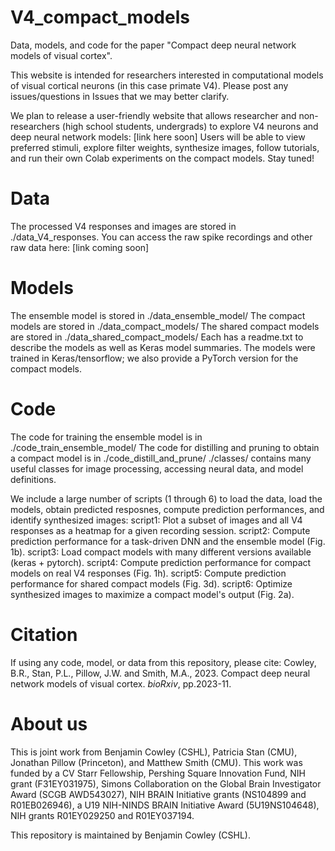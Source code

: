 # V4_compact_models
Data, models, and code for the paper "Compact deep neural network models of visual cortex".

This website is intended for researchers interested in computational models of visual cortical neurons (in this case primate V4). Please post any issues/questions in Issues that we may better clarify.

We plan to release a user-friendly website that allows researcher and non-researchers (high school students, undergrads) to explore V4 neurons and deep neural network models:
[link here soon]
Users will be able to view preferred stimuli, explore filter weights, synthesize images, follow tutorials, and run their own Colab experiments on the compact models. Stay tuned!

# Data
The processed V4 responses and images are stored in ./data_V4_responses.
You can access the raw spike recordings and other raw data here: [link coming soon]

# Models
The ensemble model is stored in ./data_ensemble_model/
The compact models are stored in ./data_compact_models/
The shared compact models are stored in ./data_shared_compact_models/
Each has a readme.txt to describe the models as well as Keras model summaries.
The models were trained in Keras/tensorflow; we also provide a PyTorch version for the compact models.

# Code
The code for training the ensemble model is in ./code_train_ensemble_model/
The code for distilling and pruning to obtain a compact model is in ./code_distill_and_prune/
./classes/ contains many useful classes for image processing, accessing neural data, and model definitions.

We include a large number of scripts (1 through 6) to load the data, load the models, obtain predicted resposnes, 
compute prediction performances, and identify synthesized images:
script1: Plot a subset of images and all V4 responses as a heatmap for a given recording session.
script2: Compute prediction performance for a task-driven DNN and the ensemble model (Fig. 1b).
script3: Load compact models with many different versions available (keras + pytorch).
script4: Compute prediction performance for compact models on real V4 responses (Fig. 1h).
script5: Compute prediction performance for shared compact models (Fig. 3d).
script6: Optimize synthesized images to maximize a compact model's output (Fig. 2a).

# Citation
If using any code, model, or data from this repository, please cite:
Cowley, B.R., Stan, P.L., Pillow, J.W. and Smith, M.A., 2023. Compact deep neural network models of visual cortex. *bioRxiv*, pp.2023-11.

# About us
This is joint work from Benjamin Cowley (CSHL), Patricia Stan (CMU), Jonathan Pillow (Princeton), and Matthew Smith (CMU). 
This work was funded by a CV Starr Fellowship, Pershing Square Innovation Fund, NIH grant (F31EY031975), Simons
Collaboration on the Global Brain Investigator Award (SCGB AWD543027), NIH BRAIN Initiative grants (NS104899 and
R01EB026946), a U19 NIH-NINDS BRAIN Initiative Award (5U19NS104648), NIH grants R01EY029250 and R01EY037194.

This repository is maintained by Benjamin Cowley (CSHL).

